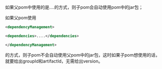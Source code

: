 如果父pom中使用的是<dependencies>....</dependencies>的方式，则子pom会自动使用pom中的jar包；

如果父pom使用
```xml
<dependencyManagement>

<dependencies>....</dependencies>

</dependencyManagement>

```
的方式，则子pom不会自动使用父pom中的jar包，这时如果子pom想使用的话，就要给出groupId和artifactId，无需给出version。